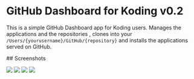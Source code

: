 # GitHub Dashboard for Koding v0.2

This is a simple GitHub Dashboard app for Koding users. Manages the applications and the repositories
, clones into your `/Users/{yourusername}/GitHub/{repository}` and installs the applications served
on GitHub.

## Screenshots

![](https://raw.github.com/fkadeveloper/GitHubDashboard.kdapp/master/resources/screenshots/github1.png)
![](https://raw.github.com/fkadeveloper/GitHubDashboard.kdapp/master/resources/screenshots/github2.png)
![](https://raw.github.com/fkadeveloper/GitHubDashboard.kdapp/master/resources/screenshots/github3.png)
![](https://raw.github.com/fkadeveloper/GitHubDashboard.kdapp/master/resources/screenshots/github4.png)
